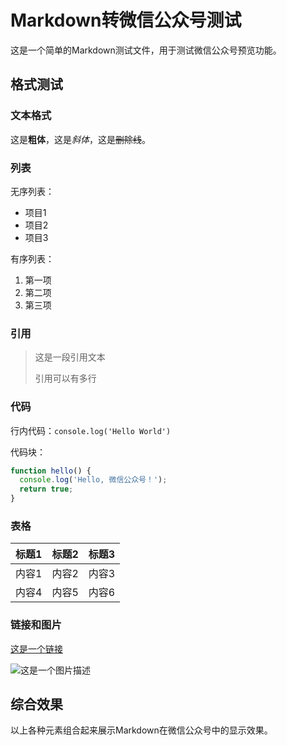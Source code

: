# Markdown转微信公众号测试

这是一个简单的Markdown测试文件，用于测试微信公众号预览功能。

## 格式测试

### 文本格式

这是**粗体**，这是*斜体*，这是~~删除线~~。

### 列表

无序列表：

- 项目1
- 项目2
- 项目3

有序列表：

1. 第一项
2. 第二项
3. 第三项

### 引用

> 这是一段引用文本
>
> 引用可以有多行

### 代码

行内代码：`console.log('Hello World')`

代码块：

```javascript
function hello() {
  console.log('Hello, 微信公众号！');
  return true;
}
```

### 表格

| 标题1 | 标题2 | 标题3 |
|-------|-------|-------|
| 内容1 | 内容2 | 内容3 |
| 内容4 | 内容5 | 内容6 |

### 链接和图片

[这是一个链接](https://www.example.com)

![这是一个图片描述](https://via.placeholder.com/150)

## 综合效果

以上各种元素组合起来展示Markdown在微信公众号中的显示效果。
